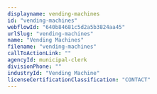 ```yaml
---
displayname: vending-machines
id: "vending-machines"
webflowId: "640b84681c5d2a5b3824aa45"
urlSlug: "vending-machines"
name: "Vending Machines"
filename: "vending-machines"
callToActionLink: ""
agencyId: municipal-clerk
divisionPhone: ""
industryId: "Vending Machine"
licenseCertificationClassification: "CONTACT"
---
```

